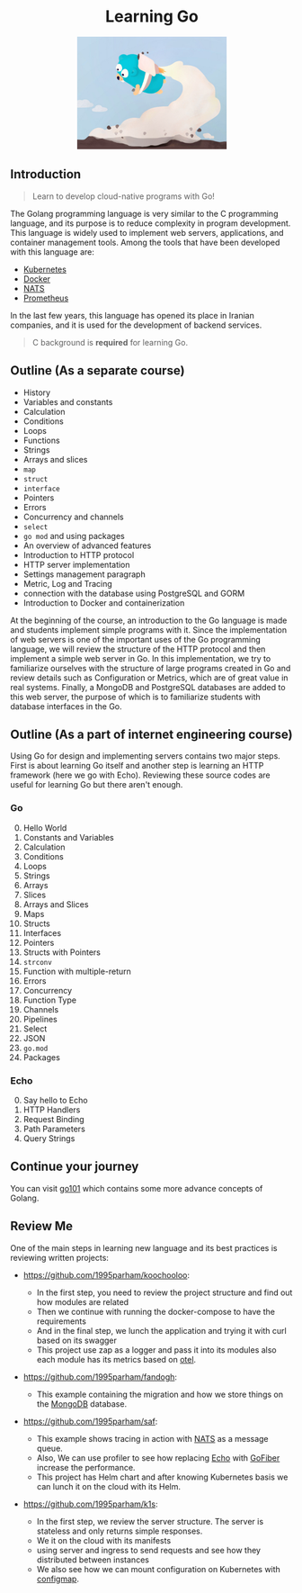 <h1 align="center"> Learning Go </h1>

<p align="center">
  <img alt="banner" src="./.github/assets/banner.jpg" height="200px" />
</p>

## Introduction

> Learn to develop cloud-native programs with Go!

The Golang programming language is very similar to the C programming language,
and its purpose is to reduce complexity in program development.
This language is widely used to implement web servers, applications, and container management tools.
Among the tools that have been developed with this language are:

- [Kubernetes](https://github.com/kubernetes/kubernetes)
- [Docker](https://github.com/moby/moby)
- [NATS](https://github.com/nats-io/nats-server)
- [Prometheus](https://github.com/prometheus/prometheus)

In the last few years, this language has opened its place in Iranian companies,
and it is used for the development of backend services.

> C background is **required** for learning Go.

## Outline (As a separate course)

- History
- Variables and constants
- Calculation
- Conditions
- Loops
- Functions
- Strings
- Arrays and slices
- `map`
- `struct`
- `interface`
- Pointers
- Errors
- Concurrency and channels
- `select`
- `go mod` and using packages
- An overview of advanced features
- Introduction to HTTP protocol
- HTTP server implementation
- Settings management paragraph
- Metric, Log and Tracing
- connection with the database using PostgreSQL and GORM
- Introduction to Docker and containerization

At the beginning of the course, an introduction to the Go language is made and students implement simple programs with it.
Since the implementation of web servers is one of the important uses of the Go programming language,
we will review the structure of the HTTP protocol and then implement a simple web server in Go.
In this implementation, we try to familiarize ourselves with the structure of large programs created in Go and review details such as
Configuration or Metrics, which are of great value in real systems.
Finally, a MongoDB and PostgreSQL databases are added to this web server,
the purpose of which is to familiarize students with database interfaces in the Go.

## Outline (As a part of internet engineering course)

Using Go for design and implementing servers contains two major steps.
First is about learning Go itself and another step is learning an HTTP framework (here we go with Echo).
Reviewing these source codes are useful for learning Go but there aren't enough.

### Go

0. Hello World
1. Constants and Variables
2. Calculation
3. Conditions
4. Loops
5. Strings
6. Arrays
7. Slices
8. Arrays and Slices
9. Maps
10. Structs
11. Interfaces
12. Pointers
13. Structs with Pointers
14. `strconv`
15. Function with multiple-return
16. Errors
17. Concurrency
18. Function Type
19. Channels
20. Pipelines
21. Select
22. JSON
23. `go.mod`
24. Packages

### Echo

0. Say hello to Echo
1. HTTP Handlers
2. Request Binding
3. Path Parameters
4. Query Strings

## Continue your journey

You can visit [go101](https://github.com/1995parham-learning/go101) which contains
some more advance concepts of Golang.

## Review Me

One of the main steps in learning new language and its best practices is reviewing
written projects:

- <https://github.com/1995parham/koochooloo>:

  - In the first step, you need to review the project structure and find out how modules are related
  - Then we continue with running the docker-compose to have the requirements
  - And in the final step, we lunch the application and trying it with curl based on its swagger
  - This project use zap as a logger and pass it into its modules also each module
    has its metrics based on [otel](https://github.com/open-telemetry/).

- <https://github.com/1995parham/fandogh>:

  - This example containing the migration and how we store things on the [MongoDB](https://www.mongodb.com/) database.

- <https://github.com/1995parham/saf>:

  - This example shows tracing in action with [NATS](https://nats.io/) as a message queue.
  - Also, We can use profiler to see how replacing [Echo](https://echo.labstack.com/) with [GoFiber](https://gofiber.io/) increase the performance.
  - This project has Helm chart and after knowing Kubernetes basis we can lunch it on the cloud with its Helm.

- <https://github.com/1995parham/k1s>:
  - In the first step, we review the server structure. The server is stateless and only returns simple responses.
  - We it on the cloud with its manifests
  - using server and ingress to send requests and see how they distributed between instances
  - We also see how we can mount configuration on Kubernetes with [configmap](https://kubernetes.io/docs/concepts/configuration/configmap/).
